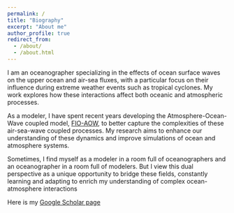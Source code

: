 ```yaml
---
permalink: /
title: "Biography"
excerpt: "About me"
author_profile: true
redirect_from: 
  - /about/
  - /about.html
---
```

I am an oceanographer specializing in the effects of ocean surface waves on the upper ocean and air-sea fluxes, with a particular focus on their 
influence during extreme weather events such as tropical cyclones. My work explores how these interactions affect both oceanic and atmospheric processes.

As a modeler, I have spent recent years developing the Atmosphere-Ocean-Wave coupled model, [FIO-AOW](https://github.com/Biao-Zhao/FIO-AOW), to better capture the complexities of these air-sea-wave 
coupled processes. My research aims to enhance our understanding of these dynamics and improve simulations of ocean and atmosphere systems. 

Sometimes, I find myself as a modeler in a room full of oceanographers and an oceanographer in a room full of modelers. But I view this dual perspective as a unique opportunity to bridge these fields, constantly learning and adapting to enrich my understanding of complex ocean-atmosphere interactions

Here is my [Google Scholar page](https://scholar.google.com/citations?user=YAZxa00AAAAJ&hl=en)



